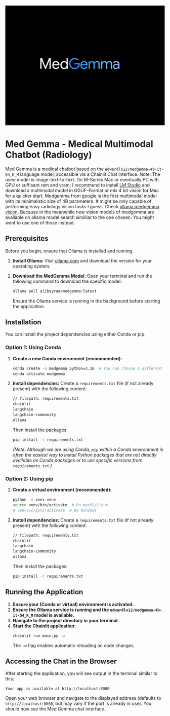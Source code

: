 ![Med Gemma Logo](./medgemma.jpeg)

# Med Gemma - Medical Multimodal Chatbot (Radiology)

Med Gemma is a medical chatbot based on the `edwardlo12/medgemma-4b-it-Q4_K_M` language model, accessible via a Chainlit Chat interface. Note: The used model is image-text-to-text. On M-Series Mac or eventually PC with GPU or suffisant ram and vram, I recommend to install [LM Studio](https://lmstudio.ai) and download a multimodal model in GGUF-Format or mlx 4 bit vision for Mac for a quicker start. Medgemma from google is the first multimodal model with its minimalistic size of 4B parameters. It might be only capable of performing easy radiology vision tasks I guess. Check [ollama medgemma vision](https://ollama.com/search?q=medgemma). Because in the meanwhile new vision models of medgemma are available on ollama model search simililar to the one chosen. You might want to use one of those instead.

## Prerequisites

Before you begin, ensure that Ollama is installed and running.

1.  **Install Ollama:**
    Visit [ollama.com](https://ollama.com/download) and download the version for your operating system.

2.  **Download the MedGemma Model:**
    Open your terminal and run the following command to download the specific model:
    ```bash
    ollama pull alibayram/medgemma:latest
    ```
    Ensure the Ollama service is running in the background before starting the application.

## Installation

You can install the project dependencies using either Conda or pip.

### Option 1: Using Conda

1.  **Create a new Conda environment (recommended):**
    ```bash
    conda create -n medgemma python=3.10  # You can choose a different Python version if desired
    conda activate medgemma
    ```

2.  **Install dependencies:**
    Create a `requirements.txt` file (if not already present) with the following content:
    ```txt
    // filepath: requirements.txt
    chainlit
    langchain
    langchain-community
    ollama
    ```
    Then install the packages:
    ```bash
    pip install -r requirements.txt
    ```
    *(Note: Although we are using Conda, `pip` within a Conda environment is often the easiest way to install Python packages that are not directly available as Conda packages or to use specific versions from `requirements.txt`.)*

### Option 2: Using pip

1.  **Create a virtual environment (recommended):**
    ```bash
    python -m venv venv
    source venv/bin/activate  # On macOS/Linux
    # venv\Scripts\activate  # On Windows
    ```

2.  **Install dependencies:**
    Create a `requirements.txt` file (if not already present) with the following content:
    ```txt
    // filepath: requirements.txt
    chainlit
    langchain
    langchain-community
    ollama
    ```
    Then install the packages:
    ```bash
    pip install -r requirements.txt
    ```

## Running the Application

1.  **Ensure your (Conda or virtual) environment is activated.**
2.  **Ensure the Ollama service is running and the `edwardlo12/medgemma-4b-it-Q4_K_M` model is available.**
3.  **Navigate to the project directory in your terminal.**
4.  **Start the Chainlit application:**
    ```bash
    chainlit run main.py -w
    ```
    The `-w` flag enables automatic reloading on code changes.

## Accessing the Chat in the Browser

After starting the application, you will see output in the terminal similar to this:

```
Your app is available at http://localhost:8000
```

Open your web browser and navigate to the displayed address (defaults to `http://localhost:8000`, but may vary if the port is already in use). You should now see the Med Gemma chat interface.
